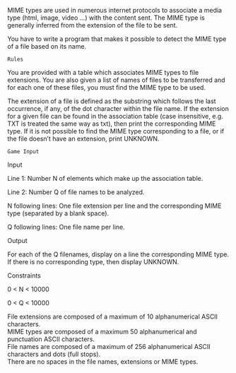 MIME types are used in numerous internet protocols to associate a media type (html, image, video ...) with the content sent. The MIME type is generally inferred from the extension of the file to be sent.

You have to write a program that makes it possible to detect the MIME type of a file based on its name.
 
 	Rules
You are provided with a table which associates MIME types to file extensions. You are also given a list of names of files to be transferred and for each one of these files, you must find the MIME type to be used.

The extension of a file is defined as the substring which follows the last occurrence, if any, of the dot character within the file name.
If the extension for a given file can be found in the association table (case insensitive, e.g. TXT is treated the same way as txt), then print the corresponding MIME type. If it is not possible to find the MIME type corresponding to a file, or if the file doesn’t have an extension, print UNKNOWN.
 	
 	Game Input
Input

Line 1: Number N of elements which make up the association table.

Line 2: Number Q of file names to be analyzed.

N following lines: One file extension per line and the corresponding MIME type (separated by a blank space).

Q following lines: One file name per line.

Output

For each of the Q filenames, display on a line the corresponding MIME type. If there is no corresponding type, then display UNKNOWN.

Constraints

0 < N < 10000 

0 < Q < 10000

File extensions are composed of a maximum of 10 alphanumerical ASCII characters.<br>
MIME types are composed of a maximum 50 alphanumerical and punctuation ASCII characters.<br>
File names are composed of a maximum of 256 alphanumerical ASCII characters and dots (full stops).<br>
There are no spaces in the file names, extensions or MIME types.